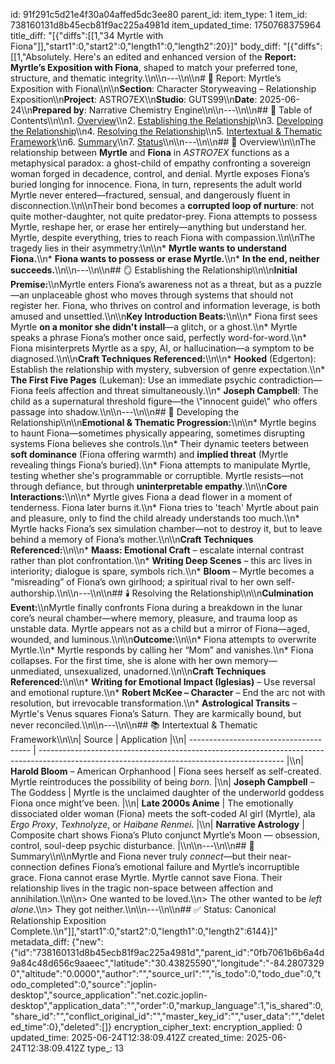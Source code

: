id: 91f291c5d21e4f30a04affed5dc3ee80
parent_id: 
item_type: 1
item_id: 738160131d8b45ecb81f9ac225a4981d
item_updated_time: 1750768375964
title_diff: "[{\"diffs\":[[1,\"34 Myrtle with Fiona\"]],\"start1\":0,\"start2\":0,\"length1\":0,\"length2\":20}]"
body_diff: "[{\"diffs\":[[1,\"Absolutely. Here's an edited and enhanced version of the **Report: Myrtle’s Exposition with Fiona**, shaped to match your preferred tone, structure, and thematic integrity.\\\n\\\n---\\\n\\\n# 📘 Report: Myrtle’s Exposition with Fiona\\\n\\\n**Section**: Character Storyweaving – Relationship Exposition\\\n**Project**: ASTRO7EX\\\n**Studio**: GUTS99\\\n**Date**: 2025-06-24\\\n**Prepared by**: Narrative Chemistry Engine\\\n\\\n---\\\n\\\n## 📓 Table of Contents\\\n\\\n1. [Overview](#overview)\\\n2. [Establishing the Relationship](#establishing-the-relationship)\\\n3. [Developing the Relationship](#developing-the-relationship)\\\n4. [Resolving the Relationship](#resolving-the-relationship)\\\n5. [Intertextual & Thematic Framework](#intertextual--thematic-framework)\\\n6. [Summary](#summary)\\\n7. [Status](#status)\\\n\\\n---\\\n\\\n## 🧬 Overview\\\n\\\nThe relationship between **Myrtle** and **Fiona** in *ASTRO7EX* functions as a metaphysical paradox: a ghost-child of empathy confronting a sovereign woman forged in decadence, control, and denial. Myrtle exposes Fiona’s buried longing for innocence. Fiona, in turn, represents the adult world Myrtle never entered—fractured, sensual, and dangerously fluent in disconnection.\\\n\\\nTheir bond becomes a **corrupted loop of nurture**: not quite mother-daughter, not quite predator-prey. Fiona attempts to possess Myrtle, reshape her, or erase her entirely—anything but understand her. Myrtle, despite everything, tries to reach Fiona with compassion.\\\n\\\nThe tragedy lies in their asymmetry:\\\n\\\n* **Myrtle wants to understand Fiona.**\\\n* **Fiona wants to possess or erase Myrtle.**\\\n* **In the end, neither succeeds.**\\\n\\\n---\\\n\\\n## 🪞 Establishing the Relationship\\\n\\\n**Initial Premise:**\\\nMyrtle enters Fiona’s awareness not as a threat, but as a puzzle—an unplaceable ghost who moves through systems that should not register her. Fiona, who thrives on control and information leverage, is both amused and unsettled.\\\n\\\n**Key Introduction Beats:**\\\n\\\n* Fiona first sees Myrtle **on a monitor she didn't install**—a glitch, or a ghost.\\\n* Myrtle speaks a phrase Fiona’s mother once said, perfectly word-for-word.\\\n* Fiona misinterprets Myrtle as a spy, AI, or hallucination—a symptom to be diagnosed.\\\n\\\n**Craft Techniques Referenced:**\\\n\\\n* **Hooked** (Edgerton): Establish the relationship with mystery, subversion of genre expectation.\\\n* **The First Five Pages** (Lukeman): Use an immediate psychic contradiction—Fiona feels affection and threat simultaneously.\\\n* **Joseph Campbell**: The child as a supernatural threshold figure—the \\\"innocent guide\\\" who offers passage into shadow.\\\n\\\n---\\\n\\\n## 🔧 Developing the Relationship\\\n\\\n**Emotional & Thematic Progression:**\\\n\\\n* Myrtle begins to haunt Fiona—sometimes physically appearing, sometimes disrupting systems Fiona believes she controls.\\\n* Their dynamic teeters between **soft dominance** (Fiona offering warmth) and **implied threat** (Myrtle revealing things Fiona’s buried).\\\n* Fiona attempts to manipulate Myrtle, testing whether she's programmable or corruptible. Myrtle resists—not through defiance, but through **uninterpretable empathy**.\\\n\\\n**Core Interactions:**\\\n\\\n* Myrtle gives Fiona a dead flower in a moment of tenderness. Fiona later burns it.\\\n* Fiona tries to 'teach' Myrtle about pain and pleasure, only to find the child already understands too much.\\\n* Myrtle hacks Fiona’s sex simulation chamber—not to destroy it, but to leave behind a memory of Fiona’s mother.\\\n\\\n**Craft Techniques Referenced:**\\\n\\\n* **Maass: Emotional Craft** – escalate internal contrast rather than plot confrontation.\\\n* **Writing Deep Scenes** – this arc lives in interiority; dialogue is spare, symbols rich.\\\n* **Bloom** – Myrtle becomes a “misreading” of Fiona’s own girlhood; a spiritual rival to her own self-authorship.\\\n\\\n---\\\n\\\n## 🕯️ Resolving the Relationship\\\n\\\n**Culmination Event:**\\\nMyrtle finally confronts Fiona during a breakdown in the lunar core’s neural chamber—where memory, pleasure, and trauma loop as unstable data. Myrtle appears not as a child but a mirror of Fiona—aged, wounded, and luminous.\\\n\\\n**Outcome:**\\\n\\\n* Fiona attempts to overwrite Myrtle.\\\n* Myrtle responds by calling her “Mom” and vanishes.\\\n* Fiona collapses. For the first time, she is alone with her own memory—unmediated, unsexualized, unadorned.\\\n\\\n**Craft Techniques Referenced:**\\\n\\\n* **Writing for Emotional Impact (Iglesias)** – Use reversal and emotional rupture.\\\n* **Robert McKee – Character** – End the arc not with resolution, but irrevocable transformation.\\\n* **Astrological Transits** – Myrtle's Venus squares Fiona’s Saturn. They are karmically bound, but never reconciled.\\\n\\\n---\\\n\\\n## 📚 Intertextual & Thematic Framework\\\n\\\n| Source                                 | Application                                                                                                                                 |\\\n| -------------------------------------- | ------------------------------------------------------------------------------------------------------------------------------------------- |\\\n| **Harold Bloom** – American Orphanhood | Fiona sees herself as self-created. Myrtle reintroduces the possibility of being *born*.                                                    |\\\n| **Joseph Campbell** – The Goddess      | Myrtle is the unclaimed daughter of the underworld goddess Fiona once might’ve been.                                                        |\\\n| **Late 2000s Anime**                   | The emotionally dissociated older woman (Fiona) meets the soft-coded AI girl (Myrtle), ala *Ergo Proxy*, *Texhnolyze*, or *Haibane Renmei*. |\\\n| **Narrative Astrology**                | Composite chart shows Fiona’s Pluto conjunct Myrtle’s Moon — obsession, control, soul-deep psychic disturbance.                             |\\\n\\\n---\\\n\\\n## 🎯 Summary\\\n\\\nMyrtle and Fiona never truly *connect*—but their near-connection defines Fiona’s emotional failure and Myrtle’s incorruptible grace. Fiona cannot erase Myrtle. Myrtle cannot save Fiona. Their relationship lives in the tragic non-space between affection and annihilation.\\\n\\\n> One wanted to be loved.\\\n> The other wanted to be *left alone*.\\\n> They got neither.\\\n\\\n---\\\n\\\n## ✅ Status: Canonical Relationship Exposition Complete.\\\n\"]],\"start1\":0,\"start2\":0,\"length1\":0,\"length2\":6144}]"
metadata_diff: {"new":{"id":"738160131d8b45ecb81f9ac225a4981d","parent_id":"0fb7061b6b6a4d9a84c48d656c9aaeec","latitude":"30.43825590","longitude":"-84.28073290","altitude":"0.0000","author":"","source_url":"","is_todo":0,"todo_due":0,"todo_completed":0,"source":"joplin-desktop","source_application":"net.cozic.joplin-desktop","application_data":"","order":0,"markup_language":1,"is_shared":0,"share_id":"","conflict_original_id":"","master_key_id":"","user_data":"","deleted_time":0},"deleted":[]}
encryption_cipher_text: 
encryption_applied: 0
updated_time: 2025-06-24T12:38:09.412Z
created_time: 2025-06-24T12:38:09.412Z
type_: 13